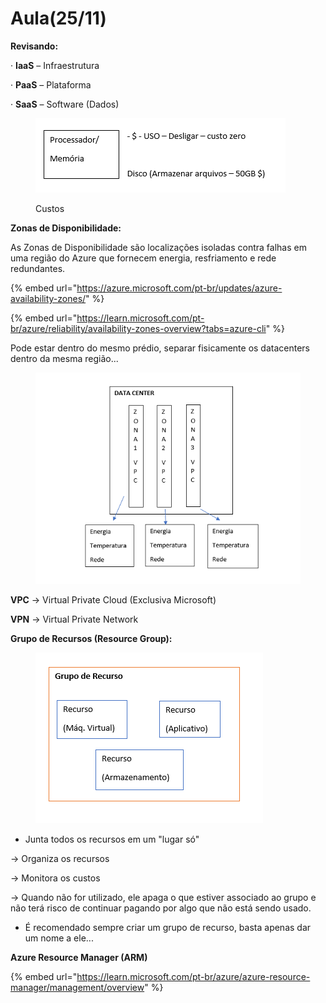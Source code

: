 # Aula(25/11)

**Revisando:**

·         **IaaS** – Infraestrutura

·        **PaaS** – Plataforma

·        **SaaS** – Software (Dados)

&#x20;

<figure><img src=".gitbook/assets/image (1).png" alt=""><figcaption><p>Custos</p></figcaption></figure>

**Zonas de Disponibilidade:**

As Zonas de Disponibilidade são localizações isoladas contra falhas em uma região do Azure que fornecem energia, resfriamento e rede redundantes.

{% embed url="https://azure.microsoft.com/pt-br/updates/azure-availability-zones/" %}

{% embed url="https://learn.microsoft.com/pt-br/azure/reliability/availability-zones-overview?tabs=azure-cli" %}

Pode estar dentro do mesmo prédio, separar fisicamente os datacenters dentro da mesma região...

<figure><img src=".gitbook/assets/image (2).png" alt="" width="424"><figcaption></figcaption></figure>

**VPC** -> Virtual Private Cloud (Exclusiva Microsoft)

**VPN** -> Virtual Private Network



**Grupo de Recursos (Resource Group):**

<figure><img src=".gitbook/assets/image.png" alt=""><figcaption></figcaption></figure>

* Junta todos os recursos em um "lugar só"

\-> Organiza os recursos

\-> Monitora os custos

\-> Quando não for utilizado, ele apaga o que estiver associado ao grupo e não terá risco de continuar pagando por algo que não está sendo usado.

* É recomendado sempre criar um grupo de recurso, basta apenas dar um nome a ele...

**Azure Resource Manager (ARM)**

{% embed url="https://learn.microsoft.com/pt-br/azure/azure-resource-manager/management/overview" %}

